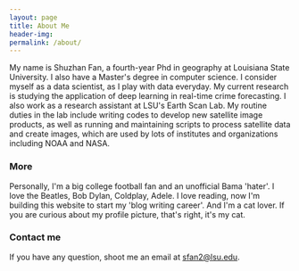 ```yaml
---
layout: page
title: About Me
header-img:
permalink: /about/
---
```


My name is Shuzhan Fan, a fourth-year Phd in geography at Louisiana State University. I also have a Master's degree in computer science. I consider myself as a data scientist, as I play with data everyday. My current research is studying the application of deep learning in real-time crime forecasting. I also work as a research assistant at LSU's Earth Scan Lab. My routine duties in the lab include writing codes to develop new satellite image products, as well as running and maintaining scripts to process satellite data and create images, which are used by lots of institutes and organizations including NOAA and NASA.

### More

Personally, I'm a big college football fan and an unofficial Bama 'hater'. I love the Beatles, Bob Dylan, Coldplay, Adele. I love reading, now I'm building this website to start my 'blog writing career'. And I'm a cat lover. If you are curious about my profile picture, that's right, it's my cat.    


### Contact me

If you have any question, shoot me an email at [sfan2@lsu.edu](mailto:sfan2@lsu.edu).
